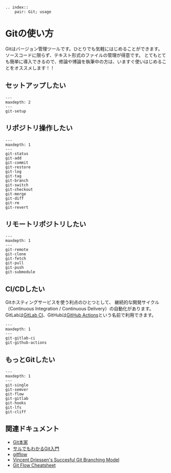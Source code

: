 ```{eval-rst}
.. index::
    pair: Git; usage
```

# Gitの使い方

Gitはバージョン管理ツールです。ひとりでも気軽にはじめることができます。
ソースコードに限らず、テキスト形式のファイルの管理が得意です。
とてもとても簡単に導入できるので、修論や博論を執筆中の方は、いますぐ使いはじめることをオススメします！！

## セットアップしたい

```{toctree}
---
maxdepth: 2
---
git-setup
```

## リポジトリ操作したい

```{toctree}
---
maxdepth: 1
---
git-status
git-add
git-commit
git-restore
git-log
git-tag
git-branch
git-switch
git-checkout
git-merge
git-diff
git-rm
git-revert
```

## リモートリポジトリしたい

```{toctree}
---
maxdepth: 1
---
git-remote
git-clone
git-fetch
git-pull
git-push
git-submodule
```

## CI/CDしたい

Gitホスティングサービスを使う利点のひとつとして、
継続的な開発サイクル（Continuous Integration / Continuous Delivery）の自動化があります。
GitLabは[GitLab CI](https://docs.gitlab.com/ee/ci/)、GitHubは[GitHub Actions](https://docs.github.com/ja/actions)という名前で利用できます。

```{toctree}
---
maxdepth: 1
---
git-gitlab-ci
git-github-actions
```

## もっとGitしたい

```{toctree}
---
maxdepth: 1
---
git-single
git-semver
git-flow
git-gitlab
git-hooks
git-lfs
git-cliff
```

## 関連ドキュメント

* [Git本家](https://git-scm.com)
* [サルでもわかるGit入門](https://backlog.com/ja/git-tutorial/)
* [gitflow](https://github.com/nvie/gitflow)
* [Vincent Driessen's Succesful Git Branching Model](https://nvie.com/posts/a-successful-git-branching-model/)
* [Git Flow Cheatsheet](https://danielkummer.github.io/git-flow-cheatsheet/index.ja_JP.html)
